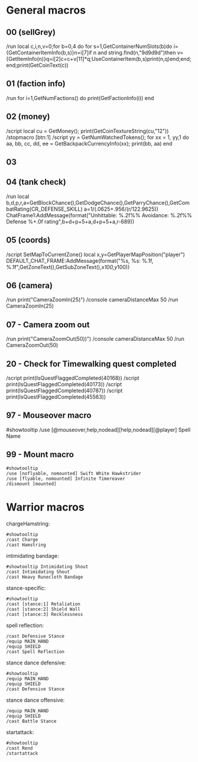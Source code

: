 # General macros
## 00 (sellGrey)
/run local c,i,n,v=0;for b=0,4 do for s=1,GetContainerNumSlots(b)do i={GetContainerItemInfo(b,s)}n=i[7]if n and string.find(n,"9d9d9d")then v={GetItemInfo(n)}q=i[2]c=c+v[11]*q;UseContainerItem(b,s)print(n,q)end;end;end;print(GetCoinText(c))

## 01 (faction info)
/run for i=1,GetNumFactions() do print(GetFactionInfo(i)) end

## 02 (money)
/script local cu = GetMoney(); print(GetCoinTextureString(cu,"12"))
/stopmacro [btn:1]
/script yy = GetNumWatchedTokens(); for xx = 1, yy,1 do aa, bb, cc, dd, ee = GetBackpackCurrencyInfo(xx); print(bb, aa) end

## 03

## 04 (tank check)
/run local b,d,p,r,a=GetBlockChance(),GetDodgeChance(),GetParryChance(),GetCombatRating(CR_DEFENSE_SKILL) a=1/(.0625+.956/(r/122.9625)) ChatFrame1:AddMessage(format("Unhittable: %.2f%%  Avoidance: %.2f%%  Defense %+.0f rating",b+d+p+5+a,d+p+5+a,r-689))

## 05 (coords)
/script SetMapToCurrentZone() local x,y=GetPlayerMapPosition("player") DEFAULT_CHAT_FRAME:AddMessage(format("%s, %s: %.1f, %.1f",GetZoneText(),GetSubZoneText(),x*100,y*100))

## 06 (camera)
/run print("CameraZoomIn(25)")
/console cameraDistanceMax 50
/run CameraZoomIn(25)

## 07 - Camera zoom out
/run print("CameraZoomOut(50))")
/console cameraDistanceMax 50
/run CameraZoomOut(50)

## 20 - Check for Timewalking quest completed
/script print(IsQuestFlaggedCompleted(40168))
/script print(IsQuestFlaggedCompleted(40173))
/script print(IsQuestFlaggedCompleted(40787))
/script print(IsQuestFlaggedCompleted(45563))

## 97 - Mouseover macro
#showtooltip
/use [@mouseover,help,nodead][help,nodead][@player] Spell Name

## 99 - Mount macro
```
#showtooltip
/use [noflyable, nomounted] Swift White Hawkstrider
/use [flyable, nomounted] Infinite Timereaver
/dismount [mounted]
```

# Warrior macros
chargeHamstring:
```
#showtooltip
/cast Charge
/cast Hamstring
```

intimidating bandage:
```
#showtooltip Intimidating Shout
/cast Intimidating Shout
/cast Heavy Runecloth Bandage
```

stance-specific:
```
#showtooltip
/cast [stance:1] Retaliation
/cast [stance:2] Shield Wall
/cast [stance:3] Recklessness
```

spell reflection:
```
/cast Defensive Stance
/equip MAIN_HAND
/equip SHIELD
/cast Spell Reflection
```

stance dance defensive:
```
#showtooltip
/equip MAIN_HAND
/equip SHIELD
/cast Defensive Stance
```

stance dance offensive:
```
/equip MAIN_HAND
/equip SHIELD
/cast Battle Stance
```

startattack:
```
#showtooltip
/cast Rend
/startattack
```

